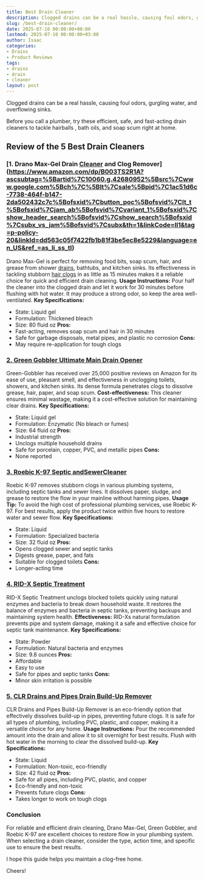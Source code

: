```yaml
---
title: Best Drain Cleaner
description: Clogged drains can be a real hassle, causing foul odors, gurgling water, and overflowing sinks. Before you call a plumber, try these efficient, safe, and...
slug: /best-drain-cleaner/
date: 2025-07-10 00:00:00+00:00
lastmod: 2025-07-10 00:00:00+03:00
author: Isaac
categories:
- Drains
- Product Reviews
tags:
- drains
- drain
- cleaner
layout: post
---
```

Clogged drains can be a real hassle, causing foul odors, gurgling water, and overflowing sinks.

Before you call a plumber, try these efficient, safe, and fast-acting drain cleaners to tackle
hairballs
, bath oils, and soap scum right at home.
## Review of the 5 Best Drain Cleaners
### [1. Drano Max-Gel Drain [Cleaner](https://pestpolicy.com/best-shower-drain-cleaner/) and Clog Remover](https://www.amazon.com/dp/B003TS2R1A?ascsubtag=%5Bartid%7C10060.g.42680952%5Bsrc%7Cwww.google.com%5Bch%7C%5Blt%7Csale%5Bpid%7C1ac51d6c-7738-464f-b147-2da502432c7c%5Bofsxid%7Cbutton_poc%5Bofsvid%7Clt_t%5Bofsxid%7Cjam_ab%5Bofsvid%7Cvariant_1%5Bofsxid%7Cshow_header_search%5Bofsvid%7Cshow_search%5Bofsxid%7Csubx_vs_jam%5Bofsvid%7Csubx&th=1&linkCode=ll1&tag=p-policy-20&linkId=dd563c05f7422fb1b81f3be5ec8e5229&language=en_US&ref_=as_li_ss_tl)
Drano Max-Gel
is perfect for removing food bits, soap scum, hair, and grease from shower [drains](https://pestpolicy.com/how-drain-cleaners-work/), bathtubs, and kitchen sinks. Its effectiveness in tackling stubborn
[hair clogs](https://pestpolicy.com/how-to-unclog-a-bathtub-drain-with-standing-water/)
in as little as 15 minutes makes it a reliable choice for quick and efficient drain cleaning.
**Usage Instructions:**
Pour half the cleaner into the clogged drain and let it work for 30 minutes before flushing with hot water. It may produce a strong odor, so keep the area well-ventilated.
**Key Specifications:**
- State: Liquid gel
- Formulation: Thickened bleach
- Size: 80 fluid oz
**Pros:**
- Fast-acting, removes soap scum and hair in 30 minutes
- Safe for garbage disposals, metal pipes, and plastic  no corrosion
**Cons:**
- May require re-application for tough clogs
### [2. Green Gobbler Ultimate Main Drain Opener](https://www.amazon.com/Green-Gobbler-Ultimate-Cleaner-Remover/dp/B0149L455G?th=1&linkCode=ll1&tag=p-policy-20&linkId=db06b21c02fac9fc468829af88c8e1a8&language=en_US&ref_=as_li_ss_tl)
Green-Gobbler
has received over 25,000 positive reviews on Amazon for its ease of use, pleasant smell, and effectiveness in unclogging toilets, showers, and kitchen sinks. Its dense formula penetrates clogs to dissolve grease, hair, paper, and soap scum.
**Cost-effectiveness:**
This cleaner ensures minimal wastage, making it a cost-effective solution for maintaining clear drains.
**Key Specifications:**
- State: Liquid gel
- Formulation: Enzymatic (No bleach or fumes)
- Size: 64 fluid oz
**Pros:**
- Industrial strength
- Unclogs multiple household drains
- Safe for porcelain, copper, PVC, and metallic pipes
**Cons:**
- None reported
### [3. Roebic K-97 Septic andSewerCleaner](https://www.amazon.com/Roebic-Exclusive-Biodegradable-Bacteria-K-97-Q-4/dp/B000BPIM1I?&linkCode=ll1&tag=p-policy-20&linkId=eab46d54529c5df0a12faba3af15ad67&language=en_US&ref_=as_li_ss_tl)
Roebic K-97 removes stubborn clogs in various plumbing systems, including septic tanks and sewer lines. It dissolves paper, sludge, and grease to restore the flow in your mainline without harming pipes.
**Usage Tip:**
To avoid the high cost of professional plumbing services, use Roebic K-97. For best results, apply the product twice within five hours to restore water and sewer flow.
**Key Specifications:**
- State: Liquid
- Formulation: Specialized bacteria
- Size: 32 fluid oz
**Pros:**
- Opens clogged sewer and septic tanks
- Digests grease, paper, and fats
- Suitable for clogged toilets
**Cons:**
- Longer-acting time
### [4. RID-X Septic Treatment](https://www.amazon.com/RID-X-Septic-Treatment-Supply-Powder/dp/B000PINS38?th=1&linkCode=ll1&tag=p-policy-20&linkId=9fd922f40a15826ca2148a0eeca77824&language=en_US&ref_=as_li_ss_tl)
RID-X Septic Treatment unclogs blocked toilets quickly using natural enzymes and bacteria to break down household waste. It restores the balance of enzymes and bacteria in septic tanks, preventing backups and maintaining system health.
**Effectiveness:**
RID-Xs natural formulation prevents pipe and system damage, making it a safe and effective choice for septic tank maintenance.
**Key Specifications:**
- State: Powder
- Formulation: Natural bacteria and enzymes
- Size: 9.8 ounces
**Pros:**
- Affordable
- Easy to use
- Safe for pipes and septic tanks
**Cons:**
- Minor skin irritation is possible
### [5. CLR Drains and Pipes Drain Build-Up Remover](https://www.amazon.com/dp/B0BHL1XRLF?ascsubtag=%5Bartid%7C10060.g.42680952%5Bsrc%7Cwww.google.com%5Bch%7C%5Blt%7C%5Bpid%7C2fa3d76b-bdd7-4249-9966-011e6ac0da0e%5Bofsxid%7Cbutton_poc%5Bofsvid%7Clt_t%5Bofsxid%7Cjam_ab%5Bofsvid%7Cvariant_1%5Bofsxid%7Cshow_header_search%5Bofsvid%7Cshow_search%5Bofsxid%7Csubx_vs_jam%5Bofsvid%7Csubx&th=1&linkCode=ll1&tag=p-policy-20&linkId=ada207c5d15abd9fc52bb70d6176b029&language=en_US&ref_=as_li_ss_tl)
CLR Drains and Pipes Build-Up Remover is an eco-friendly option that effectively dissolves build-up in pipes, preventing future clogs. It is safe for all types of plumbing, including PVC, plastic, and copper, making it a versatile choice for any home.
**Usage Instructions:**
Pour the recommended amount into the drain and allow it to sit overnight for best results. Flush with hot water in the morning to clear the dissolved build-up.
**Key Specifications:**
- State: Liquid
- Formulation: Non-toxic, eco-friendly
- Size: 42 fluid oz
**Pros:**
- Safe for all pipes, including PVC, plastic, and copper
- Eco-friendly and non-toxic
- Prevents future clogs
**Cons:**
- Takes longer to work on tough clogs
### Conclusion
For reliable and efficient drain cleaning, Drano Max-Gel, Green Gobbler, and Roebic K-97 are excellent choices to restore flow in your plumbing system. When selecting a drain cleaner, consider the type, action time, and specific use to ensure the best results.

I hope this guide helps you maintain a clog-free home.

Cheers!
